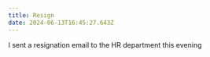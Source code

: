 ```yaml
---
title: Resign
date: 2024-06-13T16:45:27.643Z
---
```


I sent a resignation email to the HR department this evening
